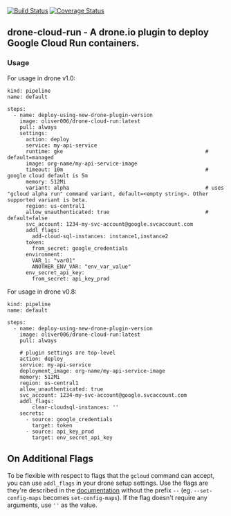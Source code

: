 [![Build Status](https://cloud.drone.io/api/badges/oliver006/drone-cloud-run/status.svg)](https://cloud.drone.io/oliver006/drone-cloud-run) [![Coverage Status](https://coveralls.io/repos/github/oliver006/drone-cloud-run/badge.svg)](https://coveralls.io/github/oliver006/drone-cloud-run)

## drone-cloud-run - A drone.io plugin to deploy Google Cloud Run containers. 


### Usage

For usage in drone v1.0:
```
kind: pipeline
name: default

steps:
  - name: deploy-using-new-drone-plugin-version
    image: oliver006/drone-cloud-run:latest
    pull: always
    settings:
      action: deploy
      service: my-api-service
      runtime: gke                                              # default=managed
      image: org-name/my-api-service-image
      timeout: 10m                                              # google cloud default is 5m
      memory: 512Mi
      variant: alpha                                            # uses "gcloud alpha run" command variant, default=<empty string>. Other supported variant is beta.
      region: us-central1
      allow_unauthenticated: true                               # default=false
      svc_account: 1234-my-svc-account@google.svcaccount.com 
      addl_flags: 
        add-cloud-sql-instances: instance1,instance2
      token:
        from_secret: google_credentials
      environment:
        VAR_1: "var01"
        ANOTHER_ENV_VAR: "env_var_value"
      env_secret_api_key:
        from_secret: api_key_prod
```

For usage in drone v0.8:
```
kind: pipeline
name: default

steps:
  - name: deploy-using-new-drone-plugin-version
    image: oliver006/drone-cloud-run:latest
    pull: always

    # plugin settings are top-level
    action: deploy
    service: my-api-service
    deployment_image: org-name/my-api-service-image
    memory: 512Mi
    region: us-central1
    allow_unauthenticated: true
    svc_account: 1234-my-svc-account@google.svcaccount.com
    addl_flags:
        clear-cloudsql-instances: ''
    secrets:
      - source: google_credentials
        target: token
      - source: api_key_prod
        target: env_secret_api_key

```


## On Additional Flags

To be flexible with respect to flags that the `gcloud` command can accept, you
can use `addl_flags` in your drone setup settings. Use the flags are they're described
in the [documentation](https://cloud.google.com/sdk/gcloud/reference/run/deploy) without
the prefix `--` (eg. `--set-config-maps` becomes `set-config-maps`). If the flag doesn't
require any arguments, use `''` as the value.



